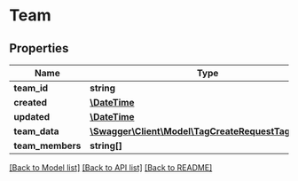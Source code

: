 # Team

## Properties
Name | Type | Description | Notes
------------ | ------------- | ------------- | -------------
**team_id** | **string** |  | [optional] 
**created** | [**\DateTime**](\DateTime.md) |  | [optional] 
**updated** | [**\DateTime**](\DateTime.md) |  | [optional] 
**team_data** | [**\Swagger\Client\Model\TagCreateRequestTagTagData**](TagCreateRequestTagTagData.md) |  | [optional] 
**team_members** | **string[]** |  | [optional] 

[[Back to Model list]](../README.md#documentation-for-models) [[Back to API list]](../README.md#documentation-for-api-endpoints) [[Back to README]](../README.md)


